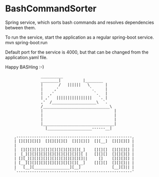 # BashCommandSorter
Spring service, which sorts bash commands and resolves dependencies between them.

To run the service, start the application as a regular spring-boot service.
  mvn spring-boot:run

Default port for the service is 4000, but that can be changed from the application.yaml file.

Happy BASHing :-)

                    __________
                    ________|          |________
                    |       /   ||||||   \       |
                    |     ,'              `.     |
                    |   ,'                  `.   |
                    | ,'   ||||||||||||||||   `. |
                    ,'  /____________________\  `.
                    /______________________________\
                    |                                |
                    |                                |
                    |                                |
                    |________________________________|
                      |____________________------__|

        ,----------------------------------------------------,
        | [][][][][]  [][][][][]  [][][][]  [][__]  [][][][] |
        |                                                    |
        |  [][][][][][][][][][][][][][_]    [][][]  [][][][] |
        |  [_][][][][][][][][][][][][][ |   [][][]  [][][][] |
        | [][_][][][][][][][][][][][][]||     []    [][][][] |
        | [__][][][][][][][][][][][][__]    [][][]  [][][]|| |
        |   [__][________________][__]              [__][]|| |
        `----------------------------------------------------'

